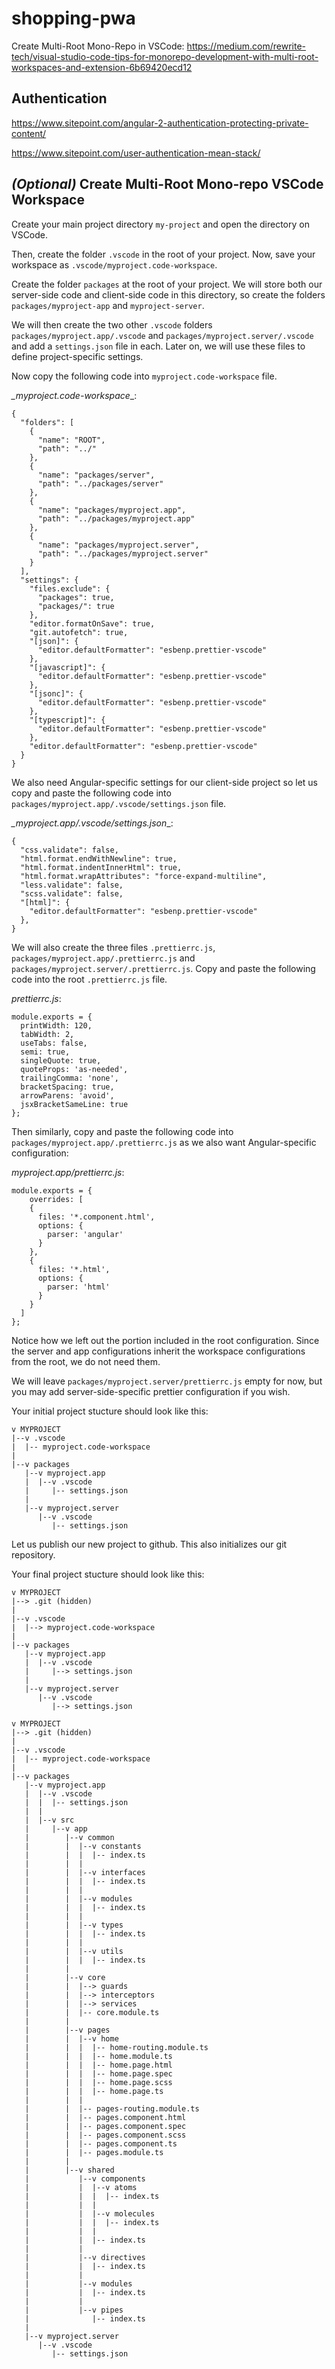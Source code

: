 # shopping-pwa

Create Multi-Root Mono-Repo in VSCode: https://medium.com/rewrite-tech/visual-studio-code-tips-for-monorepo-development-with-multi-root-workspaces-and-extension-6b69420ecd12

## Authentication

https://www.sitepoint.com/angular-2-authentication-protecting-private-content/

https://www.sitepoint.com/user-authentication-mean-stack/

## _(Optional)_ Create Multi-Root Mono-repo VSCode Workspace

Create your main project directory `my-project` and open the directory on VSCode.

Then, create the folder `.vscode` in the root of your project. Now, save your workspace as `.vscode/myproject.code-workspace`.

Create the folder `packages` at the root of your project. We will store both our server-side code and client-side code in this directory, so create the folders `packages/myproject-app` and `myproject-server`.

We will then create the two other `.vscode` folders `packages/myproject.app/.vscode` and `packages/myproject.server/.vscode` and add a `settings.json` file in each. Later on, we will use these files to define project-specific settings.

Now copy the following code into `myproject.code-workspace` file.

*_myproject.code-workspace*_:
```
{
  "folders": [
    {
      "name": "ROOT",
      "path": "../"
    },
    {
      "name": "packages/server",
      "path": "../packages/server"
    },
    {
      "name": "packages/myproject.app",
      "path": "../packages/myproject.app"
    },
    {
      "name": "packages/myproject.server",
      "path": "../packages/myproject.server"
    }
  ],
  "settings": {
    "files.exclude": {
      "packages": true,
      "packages/": true
    },
    "editor.formatOnSave": true,
    "git.autofetch": true,
    "[json]": {
      "editor.defaultFormatter": "esbenp.prettier-vscode"
    },
    "[javascript]": {
      "editor.defaultFormatter": "esbenp.prettier-vscode"
    },
    "[jsonc]": {
      "editor.defaultFormatter": "esbenp.prettier-vscode"
    },
    "[typescript]": {
      "editor.defaultFormatter": "esbenp.prettier-vscode"
    },
    "editor.defaultFormatter": "esbenp.prettier-vscode"
  }
}
```

We also need Angular-specific settings for our client-side project so let us copy and paste the following code into `packages/myproject.app/.vscode/settings.json` file.

*_myproject.app/.vscode/settings.json*_:
```
{
  "css.validate": false,
  "html.format.endWithNewline": true,
  "html.format.indentInnerHtml": true,
  "html.format.wrapAttributes": "force-expand-multiline",
  "less.validate": false,
  "scss.validate": false,
  "[html]": {
    "editor.defaultFormatter": "esbenp.prettier-vscode"
  },
}
```

We will also create the three files `.prettierrc.js`, `packages/myproject.app/.prettierrc.js` and `packages/myproject.server/.prettierrc.js`. Copy and paste the following code into the root `.prettierrc.js` file.

*_prettierrc.js_*:
```
module.exports = {
  printWidth: 120,
  tabWidth: 2,
  useTabs: false,
  semi: true,
  singleQuote: true,
  quoteProps: 'as-needed',
  trailingComma: 'none',
  bracketSpacing: true,
  arrowParens: 'avoid',
  jsxBracketSameLine: true
};
```

Then similarly, copy and paste the following code into `packages/myproject.app/.prettierrc.js` as we also want Angular-specific configuration:

*_myproject.app/prettierrc.js_*:
```
module.exports = {
    overrides: [
    {
      files: '*.component.html',
      options: {
        parser: 'angular'
      }
    },
    {
      files: '*.html',
      options: {
        parser: 'html'
      }
    }
  ]
};
```

Notice how we left out the portion included in the root configuration. Since the server and app configurations inherit the workspace configurations from the root, we do not need them.

We will leave `packages/myproject.server/prettierrc.js` empty for now, but you may add server-side-specific prettier configuration if you wish.

Your initial project stucture should look like this:
```
v MYPROJECT
|--v .vscode
|  |-- myproject.code-workspace
|
|--v packages
   |--v myproject.app
   |  |--v .vscode
   |     |-- settings.json
   |  
   |--v myproject.server
      |--v .vscode
         |-- settings.json
```

Let us publish our new project to github. This also initializes our git repository.

Your final project stucture should look like this:

```
v MYPROJECT
|--> .git (hidden)
|
|--v .vscode
|  |--> myproject.code-workspace
|
|--v packages
   |--v myproject.app
   |  |--v .vscode
   |     |--> settings.json
   |  
   |--v myproject.server
      |--v .vscode
         |--> settings.json
```




```
v MYPROJECT
|--> .git (hidden)
|
|--v .vscode
|  |-- myproject.code-workspace
|
|--v packages
   |--v myproject.app
   |  |--v .vscode
   |  |  |-- settings.json
   |  |
   |  |--v src
   |     |--v app
   |        |--v common
   |        |  |--v constants
   |        |  |  |-- index.ts
   |        |  |
   |        |  |--v interfaces
   |        |  |  |-- index.ts
   |        |  |
   |        |  |--v modules
   |        |  |  |-- index.ts
   |        |  |
   |        |  |--v types
   |        |  |  |-- index.ts
   |        |  |
   |        |  |--v utils
   |        |  |  |-- index.ts
   |        |
   |        |--v core
   |        |  |--> guards
   |        |  |--> interceptors
   |        |  |--> services
   |        |  |-- core.module.ts
   |        | 
   |        |--v pages
   |        |  |--v home
   |        |  |  |-- home-routing.module.ts
   |        |  |  |-- home.module.ts
   |        |  |  |-- home.page.html
   |        |  |  |-- home.page.spec
   |        |  |  |-- home.page.scss
   |        |  |  |-- home.page.ts
   |        |  | 
   |        |  |-- pages-routing.module.ts
   |        |  |-- pages.component.html
   |        |  |-- pages.component.spec
   |        |  |-- pages.component.scss
   |        |  |-- pages.component.ts
   |        |  |-- pages.module.ts
   |        |
   |        |--v shared
   |           |--v components
   |           |  |--v atoms
   |           |  |  |-- index.ts
   |           |  |
   |           |  |--v molecules
   |           |  |  |-- index.ts
   |           |  |
   |           |  |-- index.ts
   |           |
   |           |--v directives
   |           |  |-- index.ts
   |           |
   |           |--v modules
   |           |  |-- index.ts
   |           |
   |           |--v pipes
   |              |-- index.ts
   |
   |--v myproject.server
      |--v .vscode
         |-- settings.json
```
